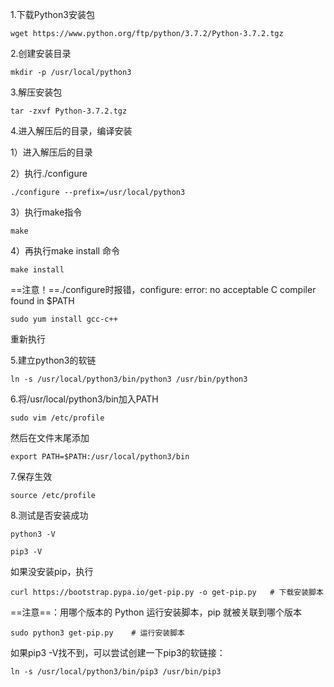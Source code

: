 1.下载Python3安装包

```
wget https://www.python.org/ftp/python/3.7.2/Python-3.7.2.tgz
```


2.创建安装目录

```
mkdir -p /usr/local/python3
```



3.解压安装包

```
tar -zxvf Python-3.7.2.tgz
```



4.进入解压后的目录，编译安装

1）进入解压后的目录

2）执行./configure

```
./configure --prefix=/usr/local/python3
```

3）执行make指令

```
make
```

4）再执行make install 命令

```
make install
```


==注意！==./configure时报错，configure: error: no acceptable C compiler found in $PATH

```
sudo yum install gcc-c++
```


重新执行

5.建立python3的软链

```
ln -s /usr/local/python3/bin/python3 /usr/bin/python3
```

6.将/usr/local/python3/bin加入PATH

```
sudo vim /etc/profile
```


然后在文件末尾添加

```
export PATH=$PATH:/usr/local/python3/bin
```


7.保存生效

```
source /etc/profile
```



8.测试是否安装成功

```
python3 -V

pip3 -V
```


如果没安装pip，执行

```
curl https://bootstrap.pypa.io/get-pip.py -o get-pip.py   # 下载安装脚本
```

==注意==：用哪个版本的 Python 运行安装脚本，pip 就被关联到哪个版本

```
sudo python3 get-pip.py    # 运行安装脚本
```


如果pip3 -V找不到，可以尝试创建一下pip3的软链接：

```
ln -s /usr/local/python3/bin/pip3 /usr/bin/pip3
```

